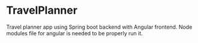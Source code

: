 # TravelPlanner
 
Travel planner app using Spring boot backend with Angular frontend.
Node modules file for angular is needed to be properly run it.

